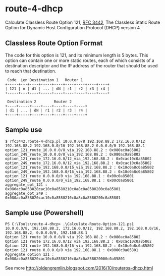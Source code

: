 route-4-dhcp
============

Calculate Classless Route Option 121, [RFC 3442](https://tools.ietf.org/html/rfc3442), The Classless Static Route Option for Dynamic Host Configuration Protocol (DHCP) version 4

Classless Route Option Format
-----------------------------

The code for this option is 121, and its minimum length is 5 bytes.
 This option can contain one or more static routes, each of which consists of a destination descriptor and the IP address of the router that should be used to reach that destination.

     Code  Len Destination 1   Router 1
    +-----+---+----+-----+----+----+----+----+----+
    | 121 | n | d1 | ... | dN | r1 | r2 | r3 | r4 |
    +-----+---+----+-----+----+----+----+----+----+

     Destination 2        Router 2
    +----+-----+----+----+----+----+----+
    | d1 | ... | dN | r1 | r2 | r3 | r4 |
    +----+-----+----+----+----+----+----+

Sample use
----------

    $ rfc3442.route-4-dhcp.pl 10.0.0.0/8 192.168.88.2 172.16.0.0/12 192.168.88.2 192.168.0.0/16 192.168.88.2 0.0.0.0/0 192.168.88.1
    option_121_route_10.0.0.0/8_via_192.168.88.2 : 0x080ac0a85802
    option_249_route_10.0.0.0/8_via_192.168.88.2 : 0x080ac0a85802
    option_121_route_172.16.0.0/12_via_192.168.88.2 : 0x0cac10c0a85802
    option_249_route_172.16.0.0/12_via_192.168.88.2 : 0x0cac10c0a85802
    option_121_route_192.168.0.0/16_via_192.168.88.2 : 0x10c0a8c0a85802
    option_249_route_192.168.0.0/16_via_192.168.88.2 : 0x10c0a8c0a85802
    option_121_route_0.0.0.0/0_via_192.168.88.1 : 0x00c0a85801
    option_249_route_0.0.0.0/0_via_192.168.88.1 : 0x00c0a85801
    aggregate_opt_121 : 0x080ac0a858020cac10c0a8580210c0a8c0a8580200c0a85801
    aggregate_opt_249 : 0x080ac0a858020cac10c0a8580210c0a8c0a8580200c0a85801
    
Sample use (Powershell)
---------
    PS C:\Tools\route-4-dhcp> .\Calculate-Route-Option-121.ps1  10.0.0.0/8, 192.168.88.2, 172.16.0.0/12, 192.168.88.2, 192.168.0.0/16, 192.168.88.2, 0.0.0.0/0, 192.168.88.1
    Option 121 route 10.0.0.0/8 via 192.168.88.2 : 0x080ac0a85802
    Option 121 route 172.16.0.0/12 via 192.168.88.2 : 0x0cac10c0a85802
    Option 121 route 192.168.0.0/16 via 192.168.88.2 : 0x10c0a8c0a85802
    Option 121 route 0.0.0.0/0 via 192.168.88.1 : 0x0000c0a85801
    Aggregate option 121 : 0x080ac0a858020cac10c0a8580210c0a8c0a858020000c0a85801

See more http://oldengremlin.blogspot.com/2016/10/routeros-dhcp.html

